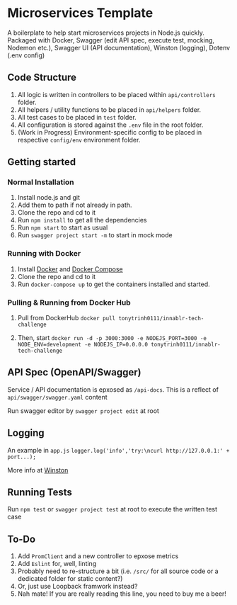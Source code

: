 # Microservices Template

A boilerplate to help start microservices projects in Node.js quickly. Packaged with Docker, Swagger (edit API spec, execute test, mocking, Nodemon etc.), Swagger UI (API documentation), Winston (logging), Dotenv (.env config)

## Code Structure

1. All logic is written in controllers to be placed within `api/controllers` folder.
2. All helpers / utility functions to be placed in `api/helpers` folder.
3. All test cases to be placed in `test` folder.
4. All configuration is stored against the `.env` file in the root folder.
5. (Work in Progress) Environment-specific config to be placed in respective `config/env` environment folder.


## Getting started

### Normal Installation

1. Install node.js and git
2. Add them to path if not already in path.
4. Clone the repo and cd to it
6. Run `npm install` to get all the dependencies
7. Run `npm start` to start as usual
8. Run `swagger project start -m` to start in mock mode

### Running with Docker

1. Install [Docker](https://www.docker.com/) and [Docker Compose](https://docs.docker.com/compose/)
2. Clone the repo and cd to it
2. Run `docker-compose up` to get the containers installed and started.

### Pulling & Running from Docker Hub

1. Pull from DockerHub `docker pull tonytrinh0111/innablr-tech-challenge`

2. Then, start `docker run -d -p 3000:3000 -e NODEJS_PORT=3000 -e NODE_ENV=development -e NODEJS_IP=0.0.0.0 tonytrinh0111/innablr-tech-challenge`


## API Spec (OpenAPI/Swagger)

Service / API documentation is epxosed as `/api-docs`. This is a reflect of `api/swagger/swagger.yaml` content

Run swagger editor by `swagger project edit` at root

## Logging

An example in `app.js`
`logger.log('info','try:\ncurl http://127.0.0.1:' + port...);`

More info at [Winston](https://github.com/winstonjs/winston)

## Running Tests

Run `npm test` or `swagger project test` at root to execute the written test case


## To-Do
1. Add `PromClient` and a new controller to epxose metrics
2. Add `Eslint` for, well, linting
3. Probably need to re-structure a bit (i.e. `/src/` for all source code or a dedicated folder for static content?)
4. Or, just use Loopback framwork instead?
5. Nah mate! If you are really reading this line, you need to buy me a beer!

